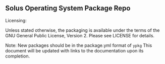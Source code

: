 Solus Operating System Package Repo
-------------------------------

Licensing:

Unless stated otherwise, the packaging is available under the terms of the
GNU General Public License, Version 2. Please see LICENSE for details.

Note: New packages should be in the package.yml format of `ypkg`
This document will be updated with links to the documentation upon
its completion.
